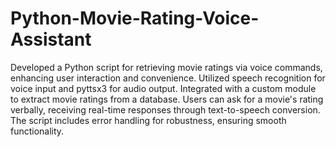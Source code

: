 # Python-Movie-Rating-Voice-Assistant
Developed a Python script for retrieving movie ratings via voice commands, enhancing user interaction and convenience. Utilized speech recognition for voice input and pyttsx3 for audio output. Integrated with a custom module to extract movie ratings from a database. Users can ask for a movie's rating verbally, receiving real-time responses through text-to-speech conversion. The script includes error handling for robustness, ensuring smooth functionality.
